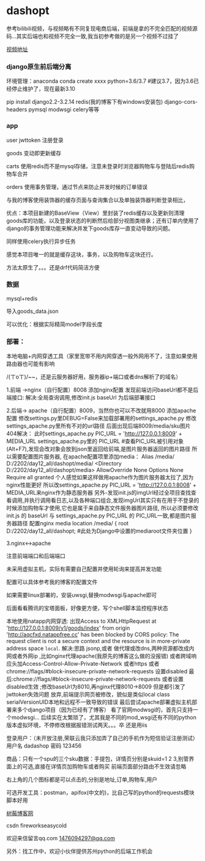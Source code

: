 # dashopt


参考bilibili视频，与视频略有不同复现电商后端，前端是拿的不完全匹配的视频源码...其实后端也和视频不完全一致,我当初参考做的是另一个视频不过挂了

[视频地址](https://www.bilibili.com/video/BV1ee411p7LD?spm_id_from=333.999.0.0&vd_source=16c42409242358fc5a48ba5c09dc17a0)

### django原生前后端分离



环境管理：anaconda
conda create xxxx python=3.6/3.7  #建议3.7，因为3.6已经停止维护了，现在最新3.10

pip install django2.2-3.2.14 redis(我的博客下有windows安装包) django-cors-headers pymsql modwsgi celery等等

### app

user  jwttoken 注册登录

goods   变动即更新缓存

carts  使用redis而不是mysql存储，注意未登录时浏览器购物车与登陆后redis购物车合并

orders    使用事务管理，通过节点来防止并发时候的订单错误

与我的博客使用装饰器的缓存页面与查询集合以及单独装饰器判断登录相比，

优点：本项目新建的BaseView（View）里封装了redis缓存以及更新则清理goods库的功能，以及登录状态的判断然后给部分视图类继承；还有订单内使用了django的事务管理功能来解决并发下goods库存一直变动导致的问题。

同样使用celery执行异步任务

感觉本项目唯一的就是缓存这块，事务，以及购物车这块还行。

方法太原生了。。。还是drf代码简洁方便



### 数据

mysql+redis   

导入goods_data.json

可以优化：根据实际精简model字段长度



### 部署：

本地电脑+内网穿透工具（家里宽带不用内网穿透一般外网用不了，注意如果使用路由器也可能有影响

/(ㄒoㄒ)/~~，还是云服务器好用，服务器ip+端口或者dns解析了的域名）

1.前端  ->nginx（自行配置）8008
    添加nginx配置
    发现前端访问baseUrl都不是后端接口:
    解决:全局查询调用,修改init.js baseUrl 为后端部署接口
    
    

2.后端-> apache（自行配置）8009，当然你也可以不改就用8000
    添加apache配置
    修改settings.py里DEBUG=False来加载部署用的settings_apache.py
    修改settings_apache.py里所有不对的url路径
    后面出现后端8009/media/sku图片404解决： 此时settings_apache.py PIC_URL = 'http://127.0.0.1:8009' + MEDIA_URL
    settings_apache.py里的 PIC_URL #查看PIC_URL被引用对象(Alt+F7),发现会改对象会放到json里返回给前端,是图片服务器返回的图片路径
    所以需要配置图片服务器,
    在apache配置项里添加media：
    Alias /media/ D:/2202/day12_all/dashopt/media/
    <Directory D:/2202/day12_all/dashopt/media>
    AllowOverride None
    Options None
    Require all granted
    </Directory>
    个人感觉如果这样做用apache作为图片服务器太拉了,因为nginx性能更好
    所以改settings_apache.py PIC_URL = 'http://127.0.0.1:8008' + MEDIA_URL来nginx作为静态服务器
    另外-发现init.js的imgUrl经过全项目查找查看调用,并执行调用看日志,以及各种端口组合,发现imgUrl其实只有在用于不登录的时候添加购物车才使用,它也是属于来自静态文件服务器图片路径,
    所以必须要修改init.js 的 baseUrl 与 settings_apache.py PIC_URL 的 PIC_URL一致,都是图片服务器路径
    配置nginx media
    location /media/ {
            root D:/2202/day12_all/dashopt; #此处为Django中设置的mediaroot文件夹位置
        }
    
   
3.nginx<->apache

注意前端端口和后端端口

未采用虚拟主机，实际有需要自己配置并使用轮询来提高并发功能

配置可以具体参考我的博客的配置文件

如果需要linux部署的，安装uwsgi,替换modwsgi与apache即可

后面看看腾讯的宝塔面板，好像更方便，写个shell脚本监控程序状态


本地使用natapp内网穿透:
出现Access to XMLHttpRequest at 'http://127.0.0.1:8009/v1/goods/index' from origin 'http://aqcfxd.natappfree.cc' has been blocked by CORS policy: The request client is not a secure context and the resource is in more-private address space `local`.
解决:思路 jsonp,或者 做代理或改dns,两种资源都改成内网或者外网ip ,比如nginx代理apache(我原先的博客这么做的没报错)  或者跨域响应头加Access-Control-Allow-Private-Network 或者https 或者chrome://flags/#block-insecure-private-network-requests 设置disabled
最后:chrome://flags/#block-insecure-private-network-requests 或者设置disabled生效 ;修改baseUrl为8010,再nginx代理8010->8009
但是都引发了jwttoken失效问题
放弃,前端提示网页被修改，貌似是类似local class serialVersionUID本地和远程不一致导致的错误
最后尝试apache部署虚拟主机部署来多个django项目（因为已经有了博客）
看了官网modwsgi的，首先只支持一个modwsgi...
后续实在太繁琐了，尤其我是不同的mod_wsgi还有不同的python版本虚拟环境，不停修改根据报错测试两天。。。卒
还是用iis



登录用户：（未开放注册,荣联云我只添加弄了自己的手机作为短信验证注册测试）用户名 dadashop  密码 123456 

商品：只有一个spu的三个sku数据：手提包，详情页分别是skuid=1 2 3,别管界面上的可选,直接在详情页加购物车或者购买
前端页面部分路由不生效请忽略

右上角的几个图标都是可以点击的,分别是地址,订单,购物车,用户







可选开发工具：postman，apifox(中文的)，比自己写的python的requests模块脚本好用



[树莓博客网](thhp://101.34.15.153)

csdn   fireworkseasycold

欢迎来信留言qq.com 1476094297@qq.com

另外：找工作中，欢迎小伙伴提供苏州python的后端工作机会


